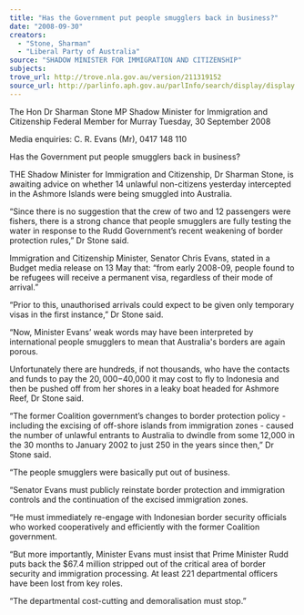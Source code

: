 ```yaml
---
title: "Has the Government put people smugglers back in business?"
date: "2008-09-30"
creators:
  - "Stone, Sharman"
  - "Liberal Party of Australia"
source: "SHADOW MINISTER FOR IMMIGRATION AND CITIZENSHIP"
subjects:
trove_url: http://trove.nla.gov.au/version/211319152
source_url: http://parlinfo.aph.gov.au/parlInfo/search/display/display.w3p;query=Id%3A%22media/pressrel/MRPR6%22
---
```


 The Hon Dr Sharman Stone MP  Shadow Minister for Immigration and Citizenship  Federal Member for Murray  Tuesday, 30 September 2008 

 Media enquiries: C. R. Evans (Mr), 0417 148 110 

 

 Has the Government put people smugglers back  in business?   

 THE Shadow Minister for Immigration and Citizenship, Dr Sharman Stone, is awaiting  advice on whether 14 unlawful non-citizens yesterday intercepted in the Ashmore  Islands were being smuggled into Australia.    

 “Since there is no suggestion that the crew of two and 12 passengers were fishers,  there is a strong chance that people smugglers are fully testing the water in response  to the Rudd Government’s recent weakening of border protection rules,” Dr Stone said.    

 Immigration and Citizenship Minister, Senator Chris Evans, stated in a Budget media  release on 13 May that: “from early 2008-09, people found to be refugees will  receive a permanent visa, regardless of their mode of arrival.”    

 “Prior to this, unauthorised arrivals could expect to be given only temporary visas in  the first instance,” Dr Stone said.   

 “Now, Minister Evans’ weak words may have been interpreted by international people  smugglers to mean that Australia's borders are again porous.    

 Unfortunately there are hundreds, if not thousands, who have the contacts and funds  to pay the $20,000-$40,000 it may cost to fly to Indonesia and then be pushed off  from her shores in a leaky boat headed for Ashmore Reef, Dr Stone said.   

 “The former Coalition government’s changes to border protection policy - including the  excising of off-shore islands from immigration zones - caused the number of unlawful  entrants to Australia to dwindle from some 12,000 in the 30 months to January 2002  to just 250 in the years since then,” Dr Stone said.    

 “The people smugglers were basically put out of business.    

 “Senator Evans must publicly reinstate border protection and immigration controls and  the continuation of the excised immigration zones.   

 “He must immediately re-engage with Indonesian border security officials who worked  cooperatively and efficiently with the former Coalition government.   

 “But more importantly, Minister Evans must insist that Prime Minister Rudd puts back  the $67.4 million stripped out of the critical area of border security and immigration  processing. At least 221 departmental officers have been lost from key roles.    

 “The departmental cost-cutting and demoralisation must stop.” 

